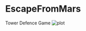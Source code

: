 # EscapeFromMars
 Tower Defence Game
![plot](https://github.com/alexshko/EscapeFromMars/Recordings/RecorderPic1.png)
